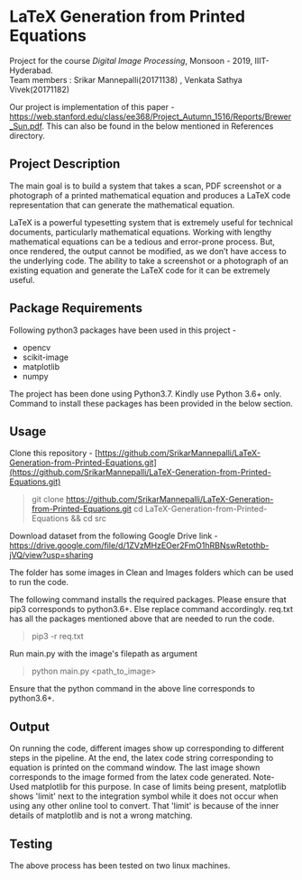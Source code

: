 # LaTeX Generation from Printed Equations


Project for the course _Digital Image Processing_, Monsoon - 2019, IIIT-Hyderabad.  
Team members : Srikar Mannepalli(20171138) , Venkata Sathya  Vivek(20171182)
	
Our project is implementation of this paper -  https://web.stanford.edu/class/ee368/Project_Autumn_1516/Reports/Brewer_Sun.pdf.
This can also be found in the below mentioned in References directory.
## Project Description
The main goal is to build a system that takes a scan, PDF screenshot or a photograph of a printed mathematical equation and produces a LaTeX code representation that can generate the mathematical equation.

LaTeX is a powerful typesetting system that is extremely useful for technical documents, particularly mathematical equations. Working with lengthy mathematical equations can be a tedious and error-prone process. But, once rendered, the output cannot be modified, as we don’t have access to the underlying code. The ability to take a screenshot or a photograph of an existing equation and generate the LaTeX code for it can be extremely useful.

## Package Requirements

Following python3 packages have been used in this project - 
* opencv
* scikit-image
* matplotlib
* numpy

The project has been done using Python3.7. Kindly use Python 3.6+ only.
Command to install these packages has been provided in the below section. 

## Usage

Clone this repository - [https://github.com/SrikarMannepalli/LaTeX-Generation-from-Printed-Equations.git](https://github.com/SrikarMannepalli/LaTeX-Generation-from-Printed-Equations.git)
>git clone https://github.com/SrikarMannepalli/LaTeX-Generation-from-Printed-Equations.git
>cd LaTeX-Generation-from-Printed-Equations && cd src

Download dataset from the following Google Drive link - 
https://drive.google.com/file/d/1ZVzMHzEOer2FmO1hRBNswRetothb-jVQ/view?usp=sharing

The folder has some images in Clean and Images folders which can be used to run the code.

The following command installs the required packages. Please ensure that pip3 corresponds to python3.6+. Else replace command accordingly. req.txt has all the packages mentioned above that are needed to run the code. 
>pip3 -r req.txt

Run main.py with the image's filepath as argument
>python main.py <path_to_image>

Ensure that the python command in the above line corresponds to python3.6+.

## Output
	
On running the code, different images show up corresponding to different steps in the pipeline. At the end, the latex code string corresponding to  equation is printed on the command window. The last image shown corresponds to the image formed from the latex code generated. 
Note- Used matplotlib for this purpose. In case of limits being present, matplotlib shows 'limit' next to the integration symbol while it does not occur when using any other online tool to convert. That 'limit' is because of the inner details of matplotlib and is not a wrong matching.

## Testing

The above process has been tested on two linux machines.
